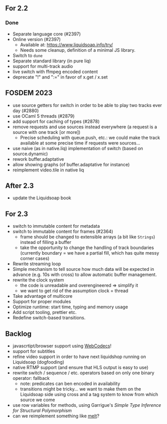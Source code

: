 ## For 2.2

### Done

- Separate language core (#2397)
- Online version (#2397)
  - Available at: https://www.liquidsoap.info/try/
  - Needs some cleanup, definition of a minimal JS library.
- Switch to `dune`
- Separate standard library (in pure liq)
- support for multi-track audio
- live switch with ffmpeg encoded content
- deprecate "!" and ":=" in favor of x.get / x.set

## FOSDEM 2023

- use source getters for switch in order to be able to play two tracks ever day
  (#2880)
- use OCaml 5 threads (#2879)
- add support for caching of types (#2878)
- remove requests and use sources instead everywhere (a request is a source with
  one track [or more])
  - Precise scheduling with queue.push, etc.: we could make the track available
    at some precise time if requests were sources...
- use naive (as in native.liq) implementation of switch (based on
  source.dynamic)
- rework buffer.adaptative
- allow showing graphs (of buffer.adaptative for instance)
- reimplement video.tile in native liq

## After 2.3

- update the Liquidsoap book

## For 2.3

- switch to immutable content for metadata
- switch to immutable content for frames (#2364)
  - frame should be changed to extensible arrays (a bit like `Strings`) instead
    of filling a buffer
  - take the opportunity to change the handling of track boundaries (currently
    boundary = we have a partial fill, which has quite messy corner cases)
- Rewrite streaming loop
- Simple mechanism to tell source how much data will be expected in advance (e.g. 10s with cross) to allow automatic buffer management.
- rewrite the clock system
  - the code is unreadable and overengineered ⇒ simplify it
  - we want to get rid of the assumption clock = thread
- Take advantage of multicore
- Support for proper modules
- Optimize runtime: start time, typing and memory usage
- Add script tooling, prettier etc.
- Redefine switch-based transitions.

## Backlog

- javascrtipt/browser support using [WebCodecs](https://developer.mozilla.org/en-US/docs/Web/API/WebCodecs_API)!
- support for subtitles
- refine video support in order to have next liquidshop running on Liquidsoap
  (dogfooding)
- native RTMP support (and ensure that HLS output is easy to use)
- rewrite switch / sequence / etc. operators based on only one binary operator:
  fallback
  - note: predicates can ben encoded in availability
  - transitions might be tricky... we want to make them on the Liquidsoap side
    using cross and a tag system to know from which source we come
- use row variables for methods, using Garrigue's _Simple Type Inference for
  Structural Polymorphism_
- can we reimplement something like [melt](https://www.mltframework.org/)?
